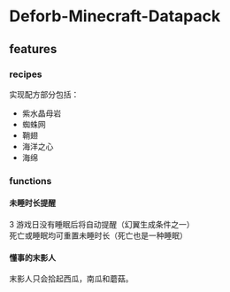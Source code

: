 # Deforb-Minecraft-Datapack

## features

### recipes

实现配方部分包括：

- 紫水晶母岩
- 蜘蛛网
- 鞘翅
- 海洋之心
- 海绵

### functions

#### 未睡时长提醒

3 游戏日没有睡眠后将自动提醒（幻翼生成条件之一）  
死亡或睡眠均可重置未睡时长（死亡也是一种睡眠）

#### 懂事的末影人

末影人只会拾起西瓜，南瓜和蘑菇。
